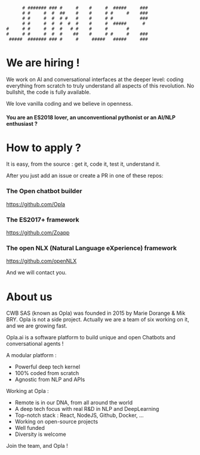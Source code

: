 ```
      # ####### ### #     #    #     #  #####     ### 
      # #     #  #  ##    #    #     # #     #    ### 
      # #     #  #  # #   #    #     # #          ### 
      # #     #  #  #  #  #    #     #  #####      #  
#     # #     #  #  #   # #    #     #       #        
#     # #     #  #  #    ##    #     # #     #    ### 
 #####  ####### ### #     #     #####   #####     ### 
```

# We are hiring !

We work on AI and conversational interfaces at the deeper level: coding everything from scratch to truly understand all aspects of this revolution. No bullshit, the code is fully available.

We love vanilla coding and we believe in openness.

#### You are an ES2018 lover, an unconventional pythonist or an AI/NLP enthusiast ?

# How to apply ?

It is easy, from the source : get it, code it, test it, understand it.

After you just add an issue or create a PR in one of these repos:

### The Open chatbot builder

https://github.com/Opla

### The ES2017+ framework

https://github.com/Zoapp

### The  open NLX (Natural Language eXperience) framework

https://github.com/openNLX

And we will contact you.

# About us
CWB SAS (known as Opla) was founded in 2015 by Marie Dorange & Mik BRY. Opla is not a side project. Actually we are a team of six working on it, and we are growing fast.

Opla.ai is a software platform to build unique and open Chatbots and conversational agents !

A modular platform :
* Powerful deep tech kernel
* 100% coded from scratch
* Agnostic from NLP and APIs

Working at Opla :
* Remote is in our DNA, from all around the world
* A deep tech focus with real R&D in NLP and DeepLearning
* Top-notch stack : React, NodeJS, Github, Docker, …
* Working on open-source projects
* Well funded
* Diversity is welcome 

Join the team, and Opla !
